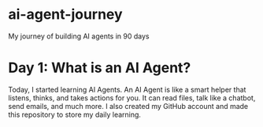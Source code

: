 # ai-agent-journey
My journey of building AI agents in 90 days

# Day 1: What is an AI Agent?

Today, I started learning AI Agents. An AI Agent is like a smart helper that listens, thinks, and takes actions for you. It can read files, talk like a chatbot, send emails, and much more. I also created my GitHub account and made this repository to store my daily learning.
